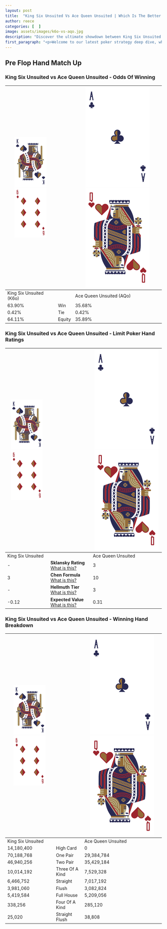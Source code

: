 ```yaml
---
layout: post
title:  "King Six Unsuited Vs Ace Queen Unsuited | Which Is The Better Hand In Poker? A Complete Guide"
author: reece
categories: [  ]
image: assets/images/k6o-vs-aqo.jpg
description: "Discover the ultimate showdown between King Six Unsuited and Ace Queen Unsuited in poker! Uncover the odds, strategies, and scenarios where one hand triumphs over the other. Get ready to up your poker game with this thrilling analysis."
first_paragraph: "<p>Welcome to our latest poker strategy deep dive, where we're pitting two distinct hands against each other in a high-stakes showdown: King Six Unsuited vs Ace Queen Unsuited.</p><p>In the dynamic world of poker, every decision counts, and knowing which hand holds the upper hand is key to your success at the table.</p><p>In this article, we'll dissect these two hands, explore the scenarios where one dominates the other, and equip you with the knowledge to make strategic choices that can tip the odds in your favor.</p><p>Get ready to unravel the intriguing dynamics of these poker hands and elevate your game to new heights.</p>"
---
```




[comment]: # (sp0)

## Pre Flop Hand Match Up

<div class="table hand-ratings" markdown="1"> 



### King Six Unsuited vs Ace Queen Unsuited - Odds Of Winning


    
| ![image info](assets/images/hand1/K.png) ![image info](assets/images/hand1/6o.png) |  | ![image info](assets/images/hand2/A.png) ![image info](assets/images/hand2/Qo.png) |
| -------- | -------- | -------- |
| King Six Unsuited (K6o) |  | Ace Queen Unsuited (AQo) |
| 63.90% | Win | 35.68% |
| 0.42% | Tie | 0.42% |
| 64.11% | Equity | 35.89% |




[comment]: # (sp1)



### King Six Unsuited vs Ace Queen Unsuited - Limit Poker Hand Ratings


    
| ![image info](assets/images/hand1/K.png) ![image info](assets/images/hand1/6o.png) |  | ![image info](assets/images/hand2/A.png) ![image info](assets/images/hand2/Qo.png) |
| -------- | -------- | -------- |
| King Six Unsuited |  | Ace Queen Unsuited |
| - | **Sklansky Rating** [What is this?](/sklansky-rating-explained) | 3 |
| 3 | **Chen Formula** [What is this?](/chen-formula-explained) | 10 |
| - | **Hellmuth Tier** [What is this?](/Hellmuth-tier-explained) | 3 |
| -0.12 | **Expected Value** [What is this?](/expected-value-explained) | 0.31 |




[comment]: # (sp2)



### King Six Unsuited vs Ace Queen Unsuited - Winning Hand Breakdown


    
| ![image info](assets/images/hand1/K.png) ![image info](assets/images/hand1/6o.png) |  | ![image info](assets/images/hand2/A.png) ![image info](assets/images/hand2/Qo.png) |
| -------- | -------- | -------- |
| King Six Unsuited |  | Ace Queen Unsuited |
| 14,180,400 | High Card | 0 |
| 70,188,768 | One Pair | 29,384,784 |
| 46,940,256 | Two Pair | 35,429,184 |
| 10,014,192 | Three Of A Kind | 7,529,328 |
| 6,466,752 | Straight | 7,017,192 |
| 3,981,060 | Flush | 3,082,824 |
| 5,419,584 | Full House | 5,209,056 |
| 338,256 | Four Of A Kind | 285,120 |
| 25,020 | Straight Flush | 38,808 |




[comment]: # (sp3)



</div>

[comment]: # (sp4)



[comment]: # (sp5)

